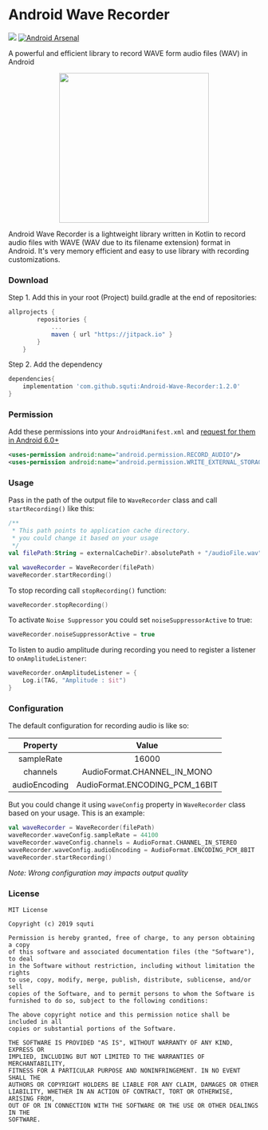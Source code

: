 # Android Wave Recorder
[![](https://jitpack.io/v/squti/Android-Wave-Recorder.svg)](https://jitpack.io/#squti/Android-Wave-Recorder)
[![Android Arsenal](https://img.shields.io/badge/Android%20Arsenal-Android%20Wave%20Recorder-brightgreen.svg?style=flat)](https://android-arsenal.com/details/1/7939)

A powerful and efficient library to record WAVE form audio files (WAV) in Android
<p align="center">
  <img width="300" height="300" src="https://raw.githubusercontent.com/squti/Android-Wave-Recorder/master/static/android-wave-recorder-logo.png">
</p>

Android Wave Recorder is a lightweight library written in Kotlin to record audio files with WAVE (WAV due to its filename extension) format in Android. It's very memory efficient and easy to use library with recording customizations.

### Download
Step 1. Add this in your root (Project) build.gradle at the end of repositories:
```gradle
allprojects {
        repositories {
            ...
            maven { url "https://jitpack.io" }
        }
    }
```
Step 2. Add the dependency
```gradle
dependencies{
    implementation 'com.github.squti:Android-Wave-Recorder:1.2.0'
}
```
### Permission
Add these permissions into your `AndroidManifest.xml` and [request for them in Android 6.0+](https://developer.android.com/training/permissions/requesting.html)
```xml
<uses-permission android:name="android.permission.RECORD_AUDIO"/>
<uses-permission android:name="android.permission.WRITE_EXTERNAL_STORAGE"/>
```

### Usage
Pass in the path of the output file to `WaveRecorder` class and call `startRecording()` like this:
```kotlin
/**
 * This path points to application cache directory.
 * you could change it based on your usage
 */
val filePath:String = externalCacheDir?.absolutePath + "/audioFile.wav"

val waveRecorder = WaveRecorder(filePath)
waveRecorder.startRecording()

```
To stop recording call `stopRecording()` function:
```kotlin
waveRecorder.stopRecording()

```

To activate `Noise Suppressor` you could set `noiseSuppressorActive` to true:
```kotlin
waveRecorder.noiseSuppressorActive = true

```

To listen to audio amplitude during recording you need to register a listener to `onAmplitudeListener`:
```kotlin
waveRecorder.onAmplitudeListener = {
    Log.i(TAG, "Amplitude : $it")
}
```
### Configuration
The default configuration for recording audio is like so: 

| Property | Value |
| :---: | :---: |
| sampleRate | 16000 |
| channels | AudioFormat.CHANNEL_IN_MONO |
| audioEncoding | AudioFormat.ENCODING_PCM_16BIT |

But you could change it using `waveConfig` property in `WaveRecorder` class based on your usage. This is an example:
```kotlin
val waveRecorder = WaveRecorder(filePath)
waveRecorder.waveConfig.sampleRate = 44100
waveRecorder.waveConfig.channels = AudioFormat.CHANNEL_IN_STEREO
waveRecorder.waveConfig.audioEncoding = AudioFormat.ENCODING_PCM_8BIT
waveRecorder.startRecording()
```
_Note: Wrong configuration may impacts output quality_


### License
```
MIT License

Copyright (c) 2019 squti

Permission is hereby granted, free of charge, to any person obtaining a copy
of this software and associated documentation files (the "Software"), to deal
in the Software without restriction, including without limitation the rights
to use, copy, modify, merge, publish, distribute, sublicense, and/or sell
copies of the Software, and to permit persons to whom the Software is
furnished to do so, subject to the following conditions:

The above copyright notice and this permission notice shall be included in all
copies or substantial portions of the Software.

THE SOFTWARE IS PROVIDED "AS IS", WITHOUT WARRANTY OF ANY KIND, EXPRESS OR
IMPLIED, INCLUDING BUT NOT LIMITED TO THE WARRANTIES OF MERCHANTABILITY,
FITNESS FOR A PARTICULAR PURPOSE AND NONINFRINGEMENT. IN NO EVENT SHALL THE
AUTHORS OR COPYRIGHT HOLDERS BE LIABLE FOR ANY CLAIM, DAMAGES OR OTHER
LIABILITY, WHETHER IN AN ACTION OF CONTRACT, TORT OR OTHERWISE, ARISING FROM,
OUT OF OR IN CONNECTION WITH THE SOFTWARE OR THE USE OR OTHER DEALINGS IN THE
SOFTWARE.
```

